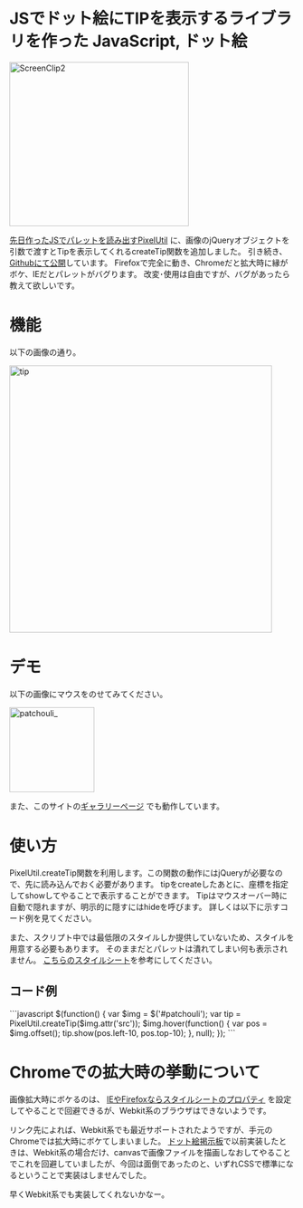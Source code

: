 JSでドット絵にTIPを表示するライブラリを作った
JavaScript, ドット絵
=====
<a href="http://manaten.net/wp-content/uploads/2013/04/ScreenClip2.png"><img src="http://manaten.net/wp-content/uploads/2013/04/ScreenClip2.png" alt="ScreenClip2" width="317" height="290" class="aligncenter size-full wp-image-416" /></a>


[先日作ったJSでパレットを読み出すPixelUtil](http://manaten.net/archives/310)
に、画像のjQueryオブジェクトを引数で渡すとTipを表示してくれるcreateTip関数を追加しました。
引き続き、[Githubにて公開](https://github.com/manaten/misc/blob/master/pixel_util/pixel_util.js)しています。
Firefoxで完全に動き、Chromeだと拡大時に縁がボケ、IEだとパレットがバグります。
改変･使用は自由ですが、バグがあったら教えて欲しいです。

<!--more-->

# 機能
以下の画像の通り。

<a href="http://manaten.net/wp-content/uploads/2013/04/tip.png"><img src="http://manaten.net/wp-content/uploads/2013/04/tip.png" alt="tip" width="464" height="472" class="aligncenter size-full wp-image-366" /></a>


# デモ
以下の画像にマウスをのせてみてください。

<a href="http://manaten.net/wp-content/uploads/2013/04/patchouli_.gif"><img src="http://manaten.net/wp-content/uploads/2013/04/patchouli_.gif" alt="patchouli_" width="150" height="150" class="aligncenter size-full wp-image-285" id="patchouli" /></a>

<div>
<script type="text/javascript" src="http://ajax.googleapis.com/ajax/libs/jquery/1.9.1/jquery.min.js"></script>
<script type='text/javascript' src="/misc/pixel_util/pixel_util.js"></script>
<script type='text/javascript'>
$(function() {
  var $img = $('#patchouli');
  var tip = PixelUtil.createTip($img.attr('src'));
  $img.hover(function() {
    var pos = $img.offset();
    tip.show(pos.left-10, pos.top-10);
  }, null);
});
</script></div>

また、このサイトの[ギャラリーページ](http://manaten.net/gallery) でも動作しています。

# 使い方
PixelUtil.createTip関数を利用します。この関数の動作にはjQueryが必要なので、先に読み込んでおく必要があります。
tipをcreateしたあとに、座標を指定してshowしてやることで表示することができます。
Tipはマウスオーバー時に自動で隠れますが、明示的に隠すにはhideを呼びます。
詳しくは以下に示すコード例を見てください。


また、スクリプト中では最低限のスタイルしか提供していないため、スタイルを用意する必要もあります。
そのままだとパレットは潰れてしまい何も表示されません。
[こちらのスタイルシート](https://github.com/manaten/misc/blob/master/css/pixel_tip.css)を参考にしてください。

## コード例
<div>```javascript
$(function() {
  var $img = $('#patchouli');
  var tip = PixelUtil.createTip($img.attr('src'));
  $img.hover(function() {
    var pos = $img.offset();
    tip.show(pos.left-10, pos.top-10);
  }, null);
});
```</div>

# Chromeでの拡大時の挙動について
画像拡大時にボケるのは、
[IEやFirefoxならスタイルシートのプロパティ](https://developer.mozilla.org/en-US/docs/CSS/image-rendering)
を設定してやることで回避できるが、Webkit系のブラウザはできないようです。


リンク先によれば、Webkit系でも最近サポートされたようですが、手元のChromeでは拡大時にボケてしまいました。
[ドット絵掲示板](http://dot.manaten.net)で以前実装したときは、Webkit系の場合だけ、canvasで画像ファイルを描画しなおしてやることでこれを回避していましたが、今回は面倒であったのと、いずれCSSで標準になるということで実装はしませんでした。


早くWebkit系でも実装してくれないかなー。
